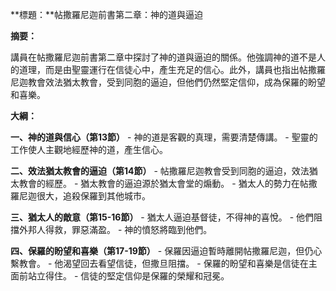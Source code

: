 **標題：**帖撒羅尼迦前書第二章：神的道與逼迫

**摘要：**

講員在帖撒羅尼迦前書第二章中探討了神的道與逼迫的關係。他強調神的道不是人的道理，而是由聖靈運行在信徒心中，產生充足的信心。此外，講員也指出帖撒羅尼迦教會效法猶太教會，受到同胞的逼迫，但他們仍然堅定信仰，成為保羅的盼望和喜樂。

**大綱：**

**一、神的道與信心（第13節）**
    - 神的道是客觀的真理，需要清楚傳講。
    - 聖靈的工作使人主觀地經歷神的道，產生信心。

**二、效法猶太教會的逼迫（第14節）**
    - 帖撒羅尼迦教會受到同胞的逼迫，效法猶太教會的經歷。
    - 猶太教會的逼迫源於猶太會堂的煽動。
    - 猶太人的勢力在帖撒羅尼迦很大，追殺保羅到其他城市。

**三、猶太人的敵意（第15-16節）**
    - 猶太人逼迫基督徒，不得神的喜悅。
    - 他們阻擋外邦人得救，罪惡滿盈。
    - 神的憤怒將臨到他們。

**四、保羅的盼望和喜樂（第17-19節）**
    - 保羅因逼迫暫時離開帖撒羅尼迦，但仍心繫教會。
    - 他渴望回去看望信徒，但撒旦阻擋。
    - 保羅的盼望和喜樂是信徒在主面前站立得住。
    - 信徒的堅定信仰是保羅的榮耀和冠冕。